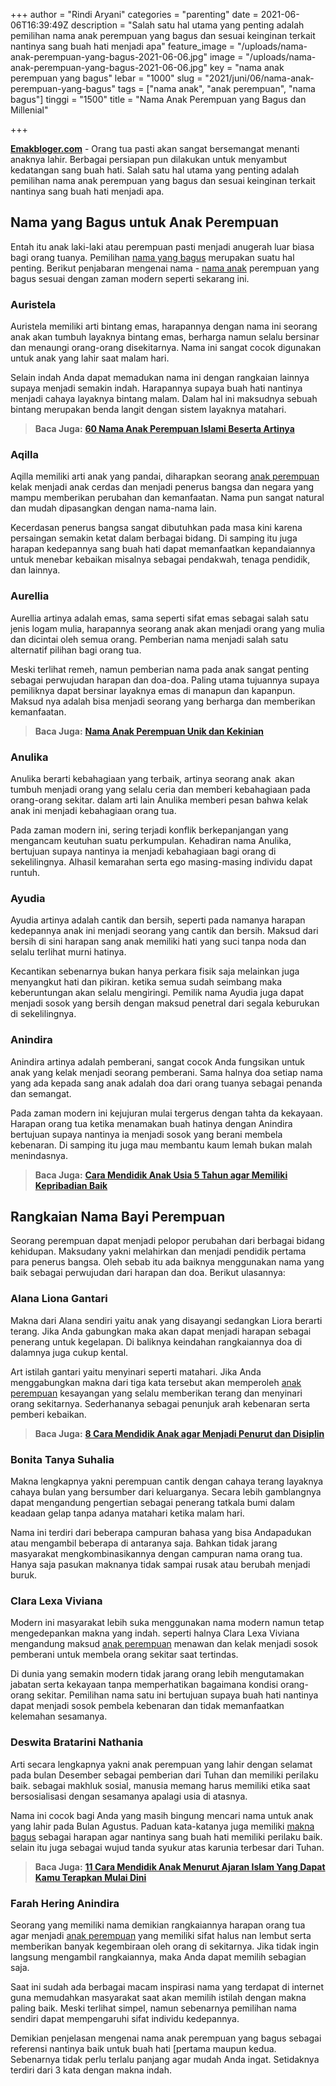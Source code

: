 +++
author = "Rindi Aryani"
categories = "parenting"
date = 2021-06-06T16:39:49Z
description = "Salah satu hal utama yang penting adalah  pemilihan nama anak perempuan yang bagus dan sesuai keinginan terkait nantinya sang buah hati menjadi apa"
feature_image = "/uploads/nama-anak-perempuan-yang-bagus-2021-06-06.jpg"
image = "/uploads/nama-anak-perempuan-yang-bagus-2021-06-06.jpg"
key = "nama anak perempuan yang bagus"
lebar = "1000"
slug = "2021/juni/06/nama-anak-perempuan-yang-bagus"
tags = ["nama anak", "anak perempuan", "nama bagus"]
tinggi = "1500"
title = "Nama Anak Perempuan yang Bagus dan Millenial"

+++

[**Emakbloger.com**](/) - Orang tua pasti akan sangat bersemangat menanti anaknya lahir. Berbagai persiapan pun dilakukan untuk menyambut kedatangan sang buah hati. Salah satu hal utama yang penting adalah  pemilihan nama anak perempuan yang bagus dan sesuai keinginan terkait nantinya sang buah hati menjadi apa.

## Nama yang Bagus untuk Anak Perempuan

Entah itu anak laki-laki atau perempuan pasti menjadi anugerah luar biasa bagi orang tuanya. Pemilihan [nama yang bagus](/tags/nama-bagus) merupakan suatu hal penting. Berikut penjabaran mengenai nama - [nama anak](/tags/nama-anak) perempuan yang bagus sesuai dengan zaman modern seperti sekarang ini.

### Auristela

Auristela memiliki arti bintang emas, harapannya dengan nama ini seorang anak akan tumbuh layaknya bintang emas, berharga namun selalu bersinar dan menaungi orang-orang disekitarnya. Nama ini sangat cocok digunakan untuk anak yang lahir saat malam hari.

Selain indah Anda dapat memadukan nama ini dengan rangkaian lainnya supaya menjadi semakin indah. Harapannya supaya buah hati nantinya menjadi cahaya layaknya bintang malam. Dalam hal ini maksudnya sebuah bintang merupakan benda langit dengan sistem layaknya matahari.

> **Baca Juga:** [**60 Nama Anak Perempuan Islami Beserta Artinya**](https://www.emakbloger.com/nama-anak-islami/)

### Aqilla

Aqilla memiliki arti anak yang pandai, diharapkan seorang [anak perempuan](/tags/anak-perempuan) kelak menjadi anak cerdas dan menjadi penerus bangsa dan negara yang mampu memberikan perubahan dan kemanfaatan. Nama pun sangat natural dan mudah dipasangkan dengan nama-nama lain.

Kecerdasan penerus bangsa sangat dibutuhkan pada masa kini karena persaingan semakin ketat dalam berbagai bidang. Di samping itu juga harapan kedepannya sang buah hati dapat memanfaatkan kepandaiannya untuk menebar kebaikan misalnya sebagai pendakwah, tenaga pendidik, dan lainnya.

### Aurellia

Aurellia artinya adalah emas, sama seperti sifat emas sebagai salah satu jenis logam mulia, harapannya seorang anak akan menjadi orang yang mulia dan dicintai oleh semua orang. Pemberian nama menjadi salah satu alternatif pilihan bagi orang tua.

Meski terlihat remeh, namun pemberian nama pada anak sangat penting sebagai perwujudan harapan dan doa-doa. Paling utama tujuannya supaya pemiliknya dapat bersinar layaknya emas di manapun dan kapanpun. Maksud nya adalah bisa menjadi seorang yang berharga dan memberikan kemanfaatan.

> **Baca Juga:** [**Nama Anak Perempuan Unik dan Kekinian**](https://www.emakbloger.com/2021/juni/06/nama-anak-perempuan-unik/)

### Anulika

Anulika berarti kebahagiaan yang terbaik, artinya seorang anak  akan tumbuh menjadi orang yang selalu ceria dan memberi kebahagiaan pada orang-orang sekitar. dalam arti lain Anulika memberi pesan bahwa kelak anak ini menjadi kebahagiaan orang tua.

Pada zaman modern ini, sering terjadi konflik berkepanjangan yang mengancam keutuhan suatu perkumpulan. Kehadiran nama Anulika, bertujuan supaya nantinya ia menjadi kebahagiaan bagi orang di sekelilingnya. Alhasil kemarahan serta ego masing-masing individu dapat runtuh.

### Ayudia

Ayudia artinya adalah cantik dan bersih, seperti pada namanya harapan kedepannya anak ini menjadi seorang yang cantik dan bersih. Maksud dari bersih di sini harapan sang anak memiliki hati yang suci tanpa noda dan selalu terlihat murni hatinya.

Kecantikan sebenarnya bukan hanya perkara fisik saja melainkan juga menyangkut hati dan pikiran. ketika semua sudah seimbang maka keberuntungan akan selalu mengiringi. Pemilik nama Ayudia juga dapat menjadi sosok yang bersih dengan maksud penetral dari segala keburukan di sekelilingnya.

### Anindira

Anindira artinya adalah pemberani, sangat cocok Anda fungsikan untuk anak yang kelak menjadi seorang pemberani. Sama halnya doa setiap nama yang ada kepada sang anak adalah doa dari orang tuanya sebagai penanda dan semangat.

Pada zaman modern ini kejujuran mulai tergerus dengan tahta da kekayaan. Harapan orang tua ketika menamakan buah hatinya dengan Anindira bertujuan supaya nantinya ia menjadi sosok yang berani membela kebenaran. Di samping itu juga mau membantu kaum lemah bukan malah menindasnya.

> **Baca Juga:** [**Cara Mendidik Anak Usia 5 Tahun agar Memiliki Kepribadian Baik**](https://www.emakbloger.com/2021/april/20/cara-mendidik-anak-5-tahun/)

## Rangkaian Nama Bayi Perempuan

Seorang perempuan dapat menjadi pelopor perubahan dari berbagai bidang kehidupan. Maksudany yakni melahirkan dan menjadi pendidik pertama para penerus bangsa. Oleh sebab itu ada baiknya menggunakan nama yang baik sebagai perwujudan dari harapan dan doa. Berikut ulasannya:

### Alana Liona Gantari

Makna dari Alana sendiri yaitu anak yang disayangi sedangkan Liora berarti terang. Jika Anda gabungkan maka akan dapat menjadi harapan sebagai penerang untuk kegelapan. Di baliknya keindahan rangkaiannya doa di dalamnya juga cukup kental.

Art istilah gantari yaitu menyinari seperti matahari. Jika Anda menggabungkan makna dari tiga kata tersebut akan memperoleh [anak perempuan](/tags/anak-perempuan) kesayangan yang selalu memberikan terang dan menyinari orang sekitarnya. Sederhananya sebagai penunjuk arah kebenaran serta pemberi kebaikan.

> **Baca Juga:** [**8 Cara Mendidik Anak agar Menjadi Penurut dan Disiplin**](https://www.emakbloger.com/2021/april/13/cara-mendidik-anak/)

### Bonita Tanya Suhalia

Makna lengkapnya yakni perempuan cantik dengan cahaya terang layaknya cahaya bulan yang bersumber dari keluarganya. Secara lebih gamblangnya dapat mengandung pengertian sebagai penerang tatkala bumi dalam keadaan gelap tanpa adanya matahari ketika malam hari.

Nama ini terdiri dari beberapa campuran bahasa yang bisa Andapadukan atau mengambil beberapa di antaranya saja. Bahkan tidak jarang masyarakat mengkombinasikannya dengan campuran nama orang tua.  Hanya saja pasukan maknanya tidak sampai rusak atau berubah menjadi buruk.

### Clara Lexa Viviana

Modern ini masyarakat lebih suka menggunakan nama modern namun tetap mengedepankan makna yang indah. seperti halnya Clara Lexa Viviana mengandung maksud [anak perempuan](/tags/anak-perempuan) menawan dan kelak menjadi sosok pemberani untuk membela orang sekitar saat tertindas.

Di dunia yang semakin modern tidak jarang orang lebih mengutamakan jabatan serta kekayaan tanpa memperhatikan bagaimana kondisi orang-orang sekitar. Pemilihan nama satu ini bertujuan supaya buah hati nantinya dapat menjadi sosok pembela kebenaran dan tidak memanfaatkan kelemahan sesamanya.

### Deswita Bratarini Nathania

Arti secara lengkapnya yakni anak perempuan yang lahir dengan selamat pada bulan Desember sebagai pemberian dari Tuhan dan memiliki perilaku baik. sebagai makhluk sosial, manusia memang harus memiliki etika saat bersosialisasi dengan sesamanya apalagi usia di atasnya.

Nama ini cocok bagi Anda yang masih bingung mencari nama untuk anak yang lahir pada Bulan Agustus. Paduan kata-katanya juga memiliki [makna bagus](/tags/nama-bagus) sebagai harapan agar nantinya sang buah hati memiliki perilaku baik. selain itu juga sebagai wujud tanda syukur atas karunia terbesar dari Tuhan.

> **Baca Juga:** [**11 Cara Mendidik Anak Menurut Ajaran Islam Yang Dapat Kamu Terapkan Mulai Dini**](https://www.emakbloger.com/cara-mendidik-anak-menurut-islam/)

### Farah Hering Anindira

Seorang yang memiliki nama demikian rangkaiannya harapan orang tua agar menjadi [anak perempuan](/tags/anak-perempuan) yang memiliki sifat halus nan lembut serta memberikan banyak kegembiraan oleh orang di sekitarnya. Jika tidak ingin langsung mengambil rangkaiannya, maka Anda dapat memilih sebagian saja.

Saat ini sudah ada berbagai macam inspirasi nama yang terdapat di internet guna memudahkan masyarakat saat akan memilih istilah dengan makna paling baik. Meski terlihat simpel, namun sebenarnya pemilihan nama sendiri dapat mempengaruhi sifat individu kedepannya.

Demikian penjelasan mengenai nama anak perempuan yang bagus sebagai referensi nantinya baik untuk buah hati \[pertama maupun kedua. Sebenarnya tidak perlu terlalu panjang agar mudah Anda ingat. Setidaknya terdiri dari 3 kata dengan makna indah.
